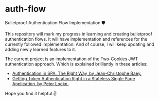 # auth-flow
Bulletproof Authentication Flow Implementation  🛡️

This repository will mark my progress in learning and creating bulletproof authentication flows. It will have implementation and references for the currently followed implementation. And of course, I will keep updating and adding newly learned features to it.

The current project is an implementation of the Two-Cookies JWT authentication approach. Which is explained brilliantly in these articles:
- [Authentication in SPA. The Right Way, by Jean-Christophe Baey.](https://jcbaey.com/authentication-in-spa-reactjs-and-vuejs-the-right-way?utm_source=medium&utm_campaign=spa-authentication)
- [Getting Token Authentication Right in a Stateless Single Page Application, by Peter Locke.](https://medium.com/lightrail/getting-token-authentication-right-in-a-stateless-single-page-application-57d0c6474e3)

Hope you find it helpful ✌️
